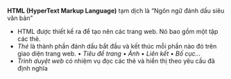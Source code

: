 __HTML (HyperText Markup Language)__ tạm dịch là “Ngôn ngữ đánh 
dấu siêu văn bản”
* HTML được thiết kế ra để tạo nên các trang web. Nó bao gồm một
tập các thẻ.
* _Thẻ_ là thành phần đánh dấu bắt đầu và kết thúc mỗi phần nào đó
trên giao diện trang web.
• _Tiêu đề trang_
• _Ảnh_
• _Liên kết_
• _Bố cục…_
*  _Trình duyệt web_ có nhiệm vụ đọc các thẻ và hiển thị theo yêu cầu đã
định nghĩa